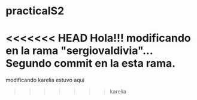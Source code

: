 # practicaIS2
<<<<<<< HEAD
Hola!!! modificando en la rama "sergiovaldivia"...
Segundo commit en la esta rama.
=======
modificando
karelia estuvo aqui 
>>>>>>> karelia
